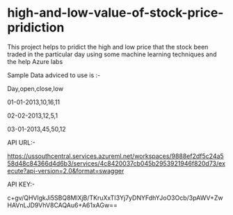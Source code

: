 # high-and-low-value-of-stock-price-pridiction
This project helps to pridict the high and low price that the stock been traded in the particular day using some machine learning techniques and the help Azure labs 


Sample Data adviced to use is :-

Day,open,close,low 

01-01-2013,10,16,11

02-02-2013,12,5,1

03-01-2013,45,50,12

API URL:-

https://ussouthcentral.services.azureml.net/workspaces/9888ef2df5c24a558d48c84366d4d6b3/services/4c8420037cb045b2953921946f820d73/execute?api-version=2.0&format=swagger

API KEY:-

c+gv/QHVlgkJi5SBQ8MlXjB/TKruXxTI3Yj7yDNYFdhYJoO3Ocb/3pAWV+ZwHAVnLJD9VhV8CAQAu6+A61xAGw==


